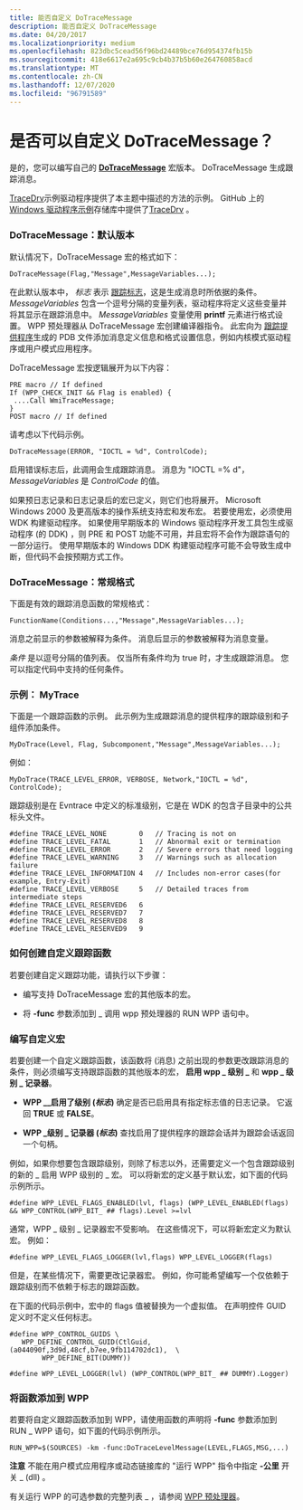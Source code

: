 ```yaml
---
title: 能否自定义 DoTraceMessage
description: 能否自定义 DoTraceMessage
ms.date: 04/20/2017
ms.localizationpriority: medium
ms.openlocfilehash: 823dbc5cead56f96bd24489bce76d954374fb15b
ms.sourcegitcommit: 418e6617e2a695c9cb4b37b5b60e264760858acd
ms.translationtype: MT
ms.contentlocale: zh-CN
ms.lasthandoff: 12/07/2020
ms.locfileid: "96791589"
---
```

# <a name="can-i-customize-dotracemessage"></a>是否可以自定义 DoTraceMessage？


是的，您可以编写自己的 [**DoTraceMessage**](/previous-versions/windows/hardware/previsioning-framework/ff544918(v=vs.85)) 宏版本。 DoTraceMessage 生成跟踪消息。

[TraceDrv](https://github.com/Microsoft/Windows-driver-samples/tree/master/general/tracing/tracedriver)示例驱动程序提供了本主题中描述的方法的示例。 GitHub 上的[Windows 驱动程序示例](https://github.com/Microsoft/Windows-driver-samples)存储库中提供了[TraceDrv](https://github.com/Microsoft/Windows-driver-samples/tree/master/general/tracing/tracedriver) 。

### <a name="span-iddotracemessage__default_versionspanspan-iddotracemessage__default_versionspandotracemessage-default-version"></a><span id="dotracemessage__default_version"></span><span id="DOTRACEMESSAGE__DEFAULT_VERSION"></span>DoTraceMessage：默认版本

默认情况下，DoTraceMessage 宏的格式如下：

```
DoTraceMessage(Flag,"Message",MessageVariables...);
```

在此默认版本中， *标志* 表示 [跟踪标志](trace-flags.md)，这是生成消息时所依据的条件。 *MessageVariables* 包含一个逗号分隔的变量列表，驱动程序将定义这些变量并将其显示在跟踪消息中。 *MessageVariables* 变量使用 **printf** 元素进行格式设置。 WPP 预处理器从 DoTraceMessage 宏创建编译器指令。 此宏向为 [跟踪提供程序](trace-provider.md)生成的 PDB 文件添加消息定义信息和格式设置信息，例如内核模式驱动程序或用户模式应用程序。

DoTraceMessage 宏按逻辑展开为以下内容：

```
PRE macro // If defined
If (WPP_CHECK_INIT && Flag is enabled) {
 ....Call WmiTraceMessage;
}
POST macro // If defined
```

请考虑以下代码示例。

```
DoTraceMessage(ERROR, "IOCTL = %d", ControlCode);
```

启用错误标志后，此调用会生成跟踪消息。 消息为 "IOCTL =% d"， *MessageVariables* 是 *ControlCode* 的值。

如果预日志记录和日志记录后的宏已定义，则它们也将展开。 Microsoft Windows 2000 及更高版本的操作系统支持宏和发布宏。 若要使用宏，必须使用 WDK 构建驱动程序。 如果使用早期版本的 Windows 驱动程序开发工具包生成驱动程序 (的 DDK) ，则 PRE 和 POST 功能不可用，并且宏将不会作为跟踪语句的一部分运行。 使用早期版本的 Windows DDK 构建驱动程序可能不会导致生成中断，但代码不会按预期方式工作。

### <a name="span-iddotracemessage__general_formatspanspan-iddotracemessage__general_formatspandotracemessage-general-format"></a><span id="dotracemessage__general_format"></span><span id="DOTRACEMESSAGE__GENERAL_FORMAT"></span>DoTraceMessage：常规格式

下面是有效的跟踪消息函数的常规格式：

```
FunctionName(Conditions...,"Message",MessageVariables...);
```

消息之前显示的参数被解释为条件。 消息后显示的参数被解释为消息变量。

*条件* 是以逗号分隔的值列表。 仅当所有条件均为 true 时，才生成跟踪消息。 您可以指定代码中支持的任何条件。

### <a name="span-idexample__mytracespanspan-idexample__mytracespanexample-mytrace"></a><span id="example__mytrace"></span><span id="EXAMPLE__MYTRACE"></span>示例： MyTrace

下面是一个跟踪函数的示例。 此示例为生成跟踪消息的提供程序的跟踪级别和子组件添加条件。

```
MyDoTrace(Level, Flag, Subcomponent,"Message",MessageVariables...);
```

例如：

```
MyDoTrace(TRACE_LEVEL_ERROR, VERBOSE, Network,"IOCTL = %d", ControlCode);
```

跟踪级别是在 Evntrace 中定义的标准级别，它是在 WDK 的包含子目录中的公共标头文件。

```
#define TRACE_LEVEL_NONE        0   // Tracing is not on
#define TRACE_LEVEL_FATAL       1   // Abnormal exit or termination
#define TRACE_LEVEL_ERROR       2   // Severe errors that need logging
#define TRACE_LEVEL_WARNING     3   // Warnings such as allocation failure
#define TRACE_LEVEL_INFORMATION 4   // Includes non-error cases(for example, Entry-Exit)
#define TRACE_LEVEL_VERBOSE     5   // Detailed traces from intermediate steps
#define TRACE_LEVEL_RESERVED6   6
#define TRACE_LEVEL_RESERVED7   7
#define TRACE_LEVEL_RESERVED8   8
#define TRACE_LEVEL_RESERVED9   9
```

### <a name="span-idhow_to_create_a_custom_tracing_functionspanspan-idhow_to_create_a_custom_tracing_functionspanhow-to-create-a-custom-tracing-function"></a><span id="how_to_create_a_custom_tracing_function"></span><span id="HOW_TO_CREATE_A_CUSTOM_TRACING_FUNCTION"></span>如何创建自定义跟踪函数

若要创建自定义跟踪功能，请执行以下步骤：

-   编写支持 DoTraceMessage 宏的其他版本的宏。

-   将 **-func** 参数添加到 \_ 调用 wpp 预处理器的 RUN WPP 语句中。

### <a name="span-idwrite_custom_macrosspanspan-idwrite_custom_macrosspanwrite-custom-macros"></a><span id="write_custom_macros"></span><span id="WRITE_CUSTOM_MACROS"></span>编写自定义宏

若要创建一个自定义跟踪函数，该函数将 (消息) 之前出现的参数更改跟踪消息的条件，则必须编写支持跟踪函数的其他版本的宏， **启用 wpp \_ 级别 \_** 和 **wpp \_ 级别 \_ 记录器**。

-   **WPP \_\_启用了级别 (*标志*)** 确定是否已启用具有指定标志值的日志记录。 它返回 **TRUE** 或 **FALSE**。

-   **WPP \_级别 \_ 记录器 (*标志*)** 查找启用了提供程序的跟踪会话并为跟踪会话返回一个句柄。

例如，如果你想要包含跟踪级别，则除了标志以外，还需要定义一个包含跟踪级别的新的 \_ 启用 WPP 级别的 \_ 宏。 可以将新宏的定义基于默认宏，如下面的代码示例所示。

```
#define WPP_LEVEL_FLAGS_ENABLED(lvl, flags) (WPP_LEVEL_ENABLED(flags) && WPP_CONTROL(WPP_BIT_ ## flags).Level >=lvl
```

通常，WPP \_ 级别 \_ 记录器宏不受影响。 在这些情况下，可以将新宏定义为默认宏。 例如：

```
#define WPP_LEVEL_FLAGS_LOGGER(lvl,flags) WPP_LEVEL_LOGGER(flags)
```

但是，在某些情况下，需要更改记录器宏。 例如，你可能希望编写一个仅依赖于跟踪级别而不依赖于标志的跟踪函数。

在下面的代码示例中，宏中的 flags 值被替换为一个虚拟值。 在声明控件 GUID 定义时不定义任何标志。

```
#define WPP_CONTROL_GUIDS \
   WPP_DEFINE_CONTROL_GUID(CtlGuid,(a044090f,3d9d,48cf,b7ee,9fb114702dc1),  \
        WPP_DEFINE_BIT(DUMMY))
```

```
#define WPP_LEVEL_LOGGER(lvl) (WPP_CONTROL(WPP_BIT_ ## DUMMY).Logger)
```

### <a name="span-idadd_the_function_to_wppspanspan-idadd_the_function_to_wppspanadd-the-function-to-wpp"></a><span id="add_the_function_to_wpp"></span><span id="ADD_THE_FUNCTION_TO_WPP"></span>将函数添加到 WPP

若要将自定义跟踪函数添加到 WPP，请使用函数的声明将 **-func** 参数添加到 RUN \_ WPP 语句，如下面的代码示例所示。

```
RUN_WPP=$(SOURCES) -km -func:DoTraceLevelMessage(LEVEL,FLAGS,MSG,...)
```

**注意**  不能在用户模式应用程序或动态链接库的 "运行 WPP" 指令中指定 **-公里** 开关 \_ (dll) 。



有关运行 WPP 的可选参数的完整列表 \_ ，请参阅 [WPP 预处理器](wpp-preprocessor.md)。
